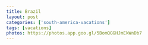 ```yaml
---
title: Brazil
layout: post
categories: ['south-america-vacations']
tags: [vacations]
photos: https://photos.app.goo.gl/5BomQGGHJmEkWnDb7
---
```

